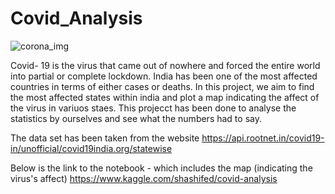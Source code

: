 # Covid_Analysis

![corona_img](https://user-images.githubusercontent.com/71769673/132098789-5b79bfc7-c0ea-4a40-905f-f10f1bc8ba7c.jpg)

Covid- 19 is the virus that came out of nowhere and forced the entire world into partial or complete lockdown. India has been one of the most affected countries in terms of either cases or deaths. In this project, we aim to find the most affected states within india and plot a map indicating the affect of the virus in variuos staes. This projecct has been  done to analyse the statistics by ourselves and see what the numbers had to say. 

The data set has been taken from the website https://api.rootnet.in/covid19-in/unofficial/covid19india.org/statewise

Below is the link to the notebook - which includes the map (indicating the virus's affect)
https://www.kaggle.com/shashifed/covid-analysis

